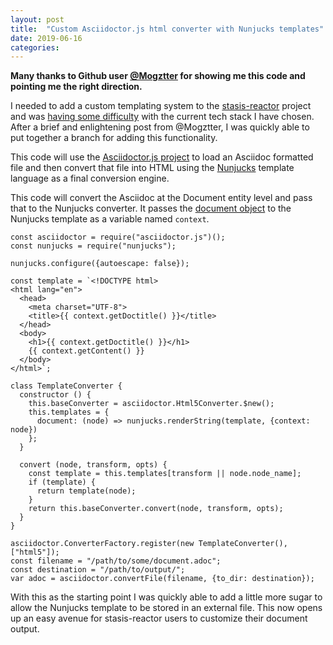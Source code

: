 ```yaml
---
layout: post
title:  "Custom Asciidoctor.js html converter with Nunjucks templates"
date: 2019-06-16
categories:
---
```


**Many thanks to Github user [@Mogztter](https://github.com/Mogztter) for
showing me this code and pointing me the right direction.**

I needed to add a custom templating system to the
[stasis-reactor](https://gitlab.com/elmiko/stasis-reactor) project and was
[having some difficulty](https://github.com/asciidoctor/asciidoctor.js/issues/735)
with the current tech stack I have chosen. After a brief and enlightening post
from @Mogztter, I was quickly able to put together a branch for adding this
functionality.

This code will use the [Asciidoctor.js project](https://github/asciidoctor/asciidoctor.js)
to load an Asciidoc formatted file and then convert that file into HTML using
the [Nunjucks](https://mozilla.github.io/nunjucks/) template language as a
final conversion engine.

This code will convert the Asciidoc at the Document entity level and pass that
to the Nunjucks converter. It passes the
[document object](https://asciidoctor.github.io/asciidoctor.js/master/#document)
to the Nunjucks template as a variable named `context`.

```
const asciidoctor = require("asciidoctor.js")();
const nunjucks = require("nunjucks");

nunjucks.configure({autoescape: false});

const template = `<!DOCTYPE html>
<html lang="en">
  <head>
    <meta charset="UTF-8">
    <title>{{ context.getDoctitle() }}</title>
  </head>
  <body>
    <h1>{{ context.getDoctitle() }}</h1>
    {{ context.getContent() }}
  </body>
</html>`;

class TemplateConverter {
  constructor () {
    this.baseConverter = asciidoctor.Html5Converter.$new();
    this.templates = {
      document: (node) => nunjucks.renderString(template, {context: node})
    };
  }

  convert (node, transform, opts) {
    const template = this.templates[transform || node.node_name];
    if (template) {
      return template(node);
    }
    return this.baseConverter.convert(node, transform, opts);
  }
}

asciidoctor.ConverterFactory.register(new TemplateConverter(), ["html5"]);
const filename = "/path/to/some/document.adoc";
const destination = "/path/to/output/";
var adoc = asciidoctor.convertFile(filename, {to_dir: destination});
```

With this as the starting point I was quickly able to add a little more
sugar to allow the Nunjucks template to be stored in an external file. This
now opens up an easy avenue for stasis-reactor users to customize
their document output.

